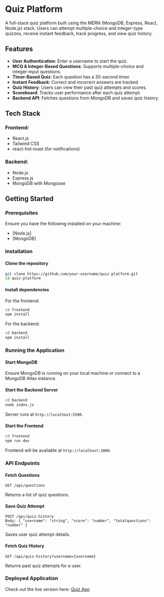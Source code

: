 # Quiz Platform

A full-stack quiz platform built using the MERN (MongoDB, Express, React, Node.js) stack. Users can attempt multiple-choice and integer-type quizzes, receive instant feedback, track progress, and view quiz history.

## Features

- **User Authentication**: Enter a username to start the quiz.
- **MCQ & Integer-Based Questions**: Supports multiple-choice and integer-input questions.
- **Timer-Based Quiz**: Each question has a 30-second timer.
- **Instant Feedback**: Correct and incorrect answers are tracked.
- **Quiz History**: Users can view their past quiz attempts and scores.
- **Scoreboard**: Tracks user performance after each quiz attempt.
- **Backend API**: Fetches questions from MongoDB and saves quiz history.

## Tech Stack

### Frontend:
- React.js
- Tailwind CSS
- react-hot-toast (for notifications)

### Backend:
- Node.js
- Express.js
- MongoDB with Mongoose

## Getting Started

### Prerequisites
Ensure you have the following installed on your machine:
- [Node.js]
- [MongoDB]

### Installation

#### Clone the repository
```sh
git clone https://github.com/your-username/quiz-platform.git
cd quiz-platform
```

#### Install dependencies
For the frontend:
```sh
cd frontend
npm install
```
For the backend:
```sh
cd backend
npm install
```

### Running the Application

#### Start MongoDB
Ensure MongoDB is running on your local machine or connect to a MongoDB Atlas instance.

#### Start the Backend Server
```sh
cd backend
node index.js
```
Server runs at `http://localhost:5500`.

#### Start the Frontend
```sh
cd frontend
npm run dev
```
Frontend will be available at `http://localhost:3000`.

### API Endpoints

#### Fetch Questions
```
GET /api/questions
```
Returns a list of quiz questions.

#### Save Quiz Attempt
```
POST /api/quiz-history
Body: { "username": "string", "score": "number", "totalquestions": "number" }
```
Saves user quiz attempt details.

#### Fetch Quiz History
```
GET /api/quiz-history?username={username}
```
Returns past quiz attempts for a user.

### Deployed Application
Check out the live version here: [Quiz App](https://quiz-frontend-drab.vercel.app/)

